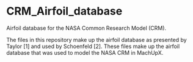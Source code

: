 # CRM_Airfoil_database
Airfoil database for the NASA Common Research Model (CRM).

The files in this repository make up the airfoil database as presented by Taylor [1] and used by Schoenfeld [2]. 
These files make up the airfoil database that was used to model the NASA CRM in MachUpX.
